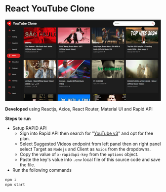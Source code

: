 # React YouTube Clone

![cover](https://github.com/abhinavg916/react-youtube-clone/blob/main/YouTube%20Clone%20Cover.png)

**Developed** using Reactjs, Axios, React Router, Material UI and Rapid API

**Steps to run**
- Setup RAPID API
  - Sign into Rapid API then search for "[YouTube v3](https://rapidapi.com/ytdlfree/api/youtube-v31)" and opt for free plan.
  - Select Suggested Videos endpoint from left panel then on right panel select Target as `Nodejs` and Client as `Axios` from the dropdowns.
  - Copy the value of `x-rapidapi-key` from the `options` object.
  - Paste the key's value into `.env` local file of this source code and save the file.
- Run the following commands
```
npm i
npm start
```
